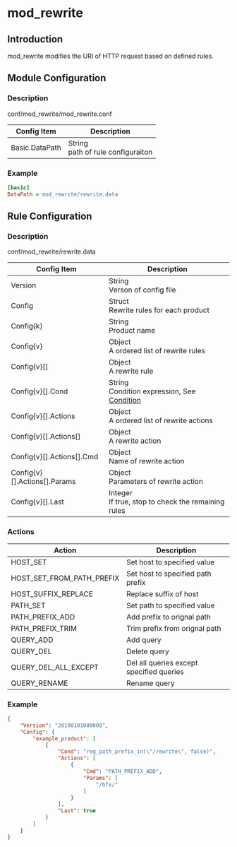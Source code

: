 # mod_rewrite

## Introduction 

mod_rewrite modifies the URI of HTTP request based on defined rules.

## Module Configuration

### Description
conf/mod_rewrite/mod_rewrite.conf

| Config Item | Description                             |
| ----------- | --------------------------------------- |
| Basic.DataPath | String<br>path of rule configuraiton |

### Example

```ini
[basic]
DataPath = mod_rewrite/rewrite.data
```

## Rule Configuration

### Description
conf/mod_rewrite/rewrite.data

| Config Item | Description                                                  |
| ----------- | ------------------------------------------------------------ |
| Version     | String<br>Verson of config file |
| Config      | Struct<br>Rewrite rules for each product |
| Config{k}   | String<br>Product name |
| Config{v}   | Object<br>A ordered list of rewrite rules |
| Config{v}[] | Object<br>A rewrite rule |
| Config{v}[].Cond | String<br>Condition expression, See [Condition](../../condition/condition_grammar.md) |
| Config{v}[].Actions | Object<br>A ordered list of rewrite actions |
| Config{v}[].Actions[] | Object<br>A rewrite action |
| Config{v}[].Actions[].Cmd | Object<br>Name of rewrite action |
| Config{v}[].Actions[].Params | Object<br>Parameters of rewrite action |
| Config{v}[].Last | Integer<br>If true, stop to check the remaining rules |


### Actions
| Action                    | Description                              |
| ------------------------- | ---------------------------------------- |
| HOST_SET                  | Set host to specified value              |
| HOST_SET_FROM_PATH_PREFIX | Set host to specified path prefix        |
| HOST_SUFFIX_REPLACE       | Replace suffix of host                   |
| PATH_SET                  | Set path to specified value              |
| PATH_PREFIX_ADD           | Add prefix to orignal path               |
| PATH_PREFIX_TRIM          | Trim prefix from orignal path            |
| QUERY_ADD                 | Add query                                |
| QUERY_DEL                 | Delete query                             |
| QUERY_DEL_ALL_EXCEPT      | Del all queries except specified queries |
| QUERY_RENAME              | Rename query                             |
  
### Example

```json
{
    "Version": "20190101000000",
    "Config": {
        "example_product": [
            {
                "Cond": "req_path_prefix_in(\"/rewrite\", false)",
                "Actions": [
                    {
                        "Cmd": "PATH_PREFIX_ADD",
                        "Params": [
                            "/bfe/"
                        ]
                    }
                ],
                "Last": true
            }
        ]
    }
}
```
  

